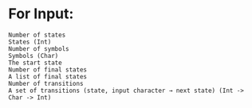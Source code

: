 # For Input:
    Number of states
    States (Int)
    Number of symbols
    Symbols (Char)
    The start state 
    Number of final states 
    A list of final states
    Number of transitions
    A set of transitions (state, input character → next state) (Int -> Char -> Int)
